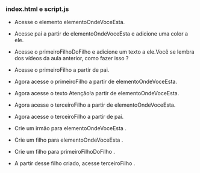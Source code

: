 
### index.html e script.js

- Acesse o elemento elementoOndeVoceEsta.
- Acesse pai a partir de elementoOndeVoceEsta e adicione uma color a ele.
- Acesse o primeiroFilhoDoFilho e adicione um texto a ele.Você se lembra dos vídeos da aula anterior, como fazer isso ?
- Acesse o primeiroFilho a partir de pai.
- Agora acesse o primeiroFilho a partir de elementoOndeVoceEsta.
- Agora acesse o texto Atenção!a partir de elementoOndeVoceEsta.
- Agora acesse o terceiroFilho a partir de elementoOndeVoceEsta.
- Agora acesse o terceiroFilho a partir de pai.

- Crie um irmão para elementoOndeVoceEsta .
- Crie um filho para elementoOndeVoceEsta .
- Crie um filho para primeiroFilhoDoFilho .
- A partir desse filho criado, acesse terceiroFilho .